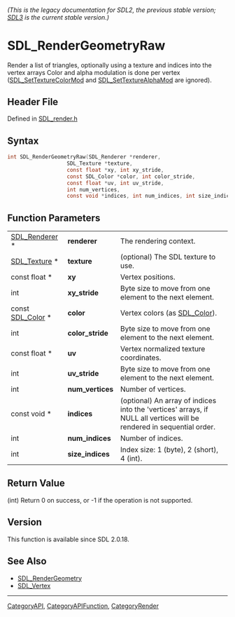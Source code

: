 ###### (This is the legacy documentation for SDL2, the previous stable version; [SDL3](https://wiki.libsdl.org/SDL3/) is the current stable version.)
# SDL_RenderGeometryRaw

Render a list of triangles, optionally using a texture and indices into the vertex arrays Color and alpha modulation is done per vertex ([SDL_SetTextureColorMod](SDL_SetTextureColorMod) and [SDL_SetTextureAlphaMod](SDL_SetTextureAlphaMod) are ignored).

## Header File

Defined in [SDL_render.h](https://github.com/libsdl-org/SDL/blob/SDL2/include/SDL_render.h)

## Syntax

```c
int SDL_RenderGeometryRaw(SDL_Renderer *renderer,
                   SDL_Texture *texture,
                   const float *xy, int xy_stride,
                   const SDL_Color *color, int color_stride,
                   const float *uv, int uv_stride,
                   int num_vertices,
                   const void *indices, int num_indices, int size_indices);
```

## Function Parameters

|                                |                  |                                                                                                                       |
| ------------------------------ | ---------------- | --------------------------------------------------------------------------------------------------------------------- |
| [SDL_Renderer](SDL_Renderer) * | **renderer**     | The rendering context.                                                                                                |
| [SDL_Texture](SDL_Texture) *   | **texture**      | (optional) The SDL texture to use.                                                                                    |
| const float *                  | **xy**           | Vertex positions.                                                                                                     |
| int                            | **xy_stride**    | Byte size to move from one element to the next element.                                                               |
| const [SDL_Color](SDL_Color) * | **color**        | Vertex colors (as [SDL_Color](SDL_Color)).                                                                            |
| int                            | **color_stride** | Byte size to move from one element to the next element.                                                               |
| const float *                  | **uv**           | Vertex normalized texture coordinates.                                                                                |
| int                            | **uv_stride**    | Byte size to move from one element to the next element.                                                               |
| int                            | **num_vertices** | Number of vertices.                                                                                                   |
| const void *                   | **indices**      | (optional) An array of indices into the 'vertices' arrays, if NULL all vertices will be rendered in sequential order. |
| int                            | **num_indices**  | Number of indices.                                                                                                    |
| int                            | **size_indices** | Index size: 1 (byte), 2 (short), 4 (int).                                                                             |

## Return Value

(int) Return 0 on success, or -1 if the operation is not supported.

## Version

This function is available since SDL 2.0.18.

## See Also

- [SDL_RenderGeometry](SDL_RenderGeometry)
- [SDL_Vertex](SDL_Vertex)

----
[CategoryAPI](CategoryAPI), [CategoryAPIFunction](CategoryAPIFunction), [CategoryRender](CategoryRender)


